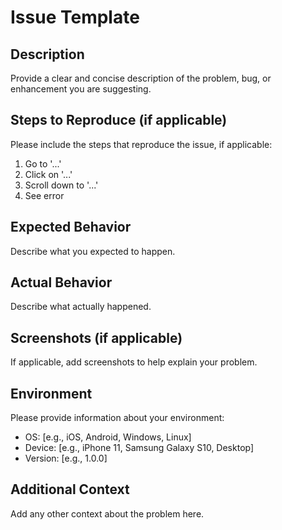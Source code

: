 
# Issue Template

## Description

Provide a clear and concise description of the problem, bug, or enhancement you are suggesting.

## Steps to Reproduce (if applicable)

Please include the steps that reproduce the issue, if applicable:
1. Go to '...'
2. Click on '...'
3. Scroll down to '...'
4. See error

## Expected Behavior

Describe what you expected to happen.

## Actual Behavior

Describe what actually happened.

## Screenshots (if applicable)

If applicable, add screenshots to help explain your problem.

## Environment

Please provide information about your environment:
- OS: [e.g., iOS, Android, Windows, Linux]
- Device: [e.g., iPhone 11, Samsung Galaxy S10, Desktop]
- Version: [e.g., 1.0.0]

## Additional Context

Add any other context about the problem here.
